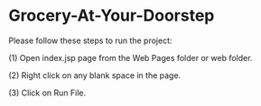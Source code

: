 # Grocery-At-Your-Doorstep

Please follow these steps to run the project:

(1) Open index.jsp page from the Web Pages folder or web folder.

(2) Right click on any blank space in the page.

(3) Click on Run File. 

